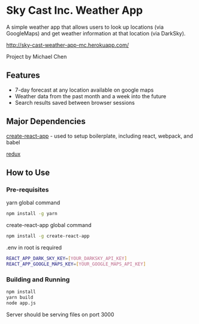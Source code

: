 # Sky Cast Inc. Weather App

A simple weather app that allows users to look up locations (via GoogleMaps) and get weather information at that location (via DarkSky).

http://sky-cast-weather-app-mc.herokuapp.com/

Project by Michael Chen

## Features

* 7-day forecast at any location available on google maps
* Weather data from the past month and a week into the future
* Search results saved between browser sessions

## Major Dependencies

[create-react-app](https://github.com/facebookincubator/create-react-app) - used to setup boilerplate, including react, webpack, and babel

[redux](https://github.com/reactjs/redux)

## How to Use

### Pre-requisites

yarn global command
```sh
npm install -g yarn
```

create-react-app global command
```sh
npm install -g create-react-app
```

.env in root is required
```sh
REACT_APP_DARK_SKY_KEY=[YOUR_DARKSKY_API_KEY]
REACT_APP_GOOGLE_MAPS_KEY=[YOUR_GOOGLE_MAPS_API_KEY]
```

### Building and Running
```sh
npm install
yarn build
node app.js
```
Server should be serving files on port 3000